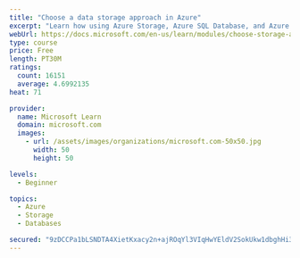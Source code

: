 ```yaml
---
title: "Choose a data storage approach in Azure"
excerpt: "Learn how using Azure Storage, Azure SQL Database, and Azure Cosmos DB - or a combination of them - for your business scenario is the best way to get the most performant solution."
webUrl: https://docs.microsoft.com/en-us/learn/modules/choose-storage-approach-in-azure/
type: course
price: Free
length: PT30M
ratings:
  count: 16151
  average: 4.6992135
heat: 71

provider:
  name: Microsoft Learn
  domain: microsoft.com
  images:
    - url: /assets/images/organizations/microsoft.com-50x50.jpg
      width: 50
      height: 50

levels:
  - Beginner

topics:
  - Azure
  - Storage
  - Databases

secured: "9zDCCPa1bLSNDTA4XietKxacy2n+ajROqYl3VIqHwYEldV2SokUkw1dbghHi3aCVLYLFtvqOHLTJo5ioaH9NP7SFD9WpTOSSw307OLw3lRYM4+LremMtjoKyW9cAvBgoi4CM9vFBT80lXhj6I5uazqaLU6RMt7hfAyC9OyBxBJXaNLc/CsZySaBCdZNsOazq11CJDN8RTARGtW692vkQdTIqkUbtNewUnm0YkY8+xmGqDNOjfPb05W15B1YnndQeNRdxgUGSYcsHMKBfdtY2DqqtJBFIe6onl+2kNlvj9b++UbIOHBlDKgTh+5CAFOWDU5JftwLqZqoncM5bw7KGXHbgIrhlH/8VSG3oEBrbKtFxDhFlxgylczfz7TpwMt/vDIkcJKL3Dtgf5Hg7VNO7Js4XUrF2/Z4TVKuH3pvV5wGmsqX6KdjhpHg9wgSW57E4;htQOckXL4KzQnPalCy2fWQ=="
---
```


